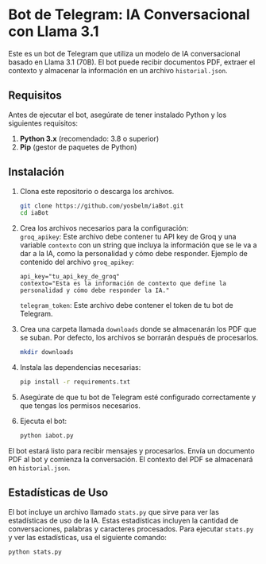 # Bot de Telegram: IA Conversacional con Llama 3.1

Este es un bot de Telegram que utiliza un modelo de IA conversacional basado en Llama 3.1 (70B). El bot puede recibir documentos PDF, extraer el contexto y almacenar la información en un archivo `historial.json`.

## Requisitos

Antes de ejecutar el bot, asegúrate de tener instalado Python y los siguientes requisitos:

1. **Python 3.x** (recomendado: 3.8 o superior)
2. **Pip** (gestor de paquetes de Python)

## Instalación

1. Clona este repositorio o descarga los archivos.

    ```bash
    git clone https://github.com/yosbelm/iaBot.git
    cd iaBot
    ```

2. Crea los archivos necesarios para la configuración:  
   `groq_apikey`: Este archivo debe contener tu API key de Groq y una variable `contexto` con un string que incluya la información que se le va a dar a la IA, como la personalidad y cómo debe responder. Ejemplo de contenido del archivo `groq_apikey`:
   
   ```plaintext
   api_key="tu_api_key_de_groq"
   contexto="Esta es la información de contexto que define la personalidad y cómo debe responder la IA."  
   ```
   `telegram_token`: Este archivo debe contener el token de tu bot de Telegram.  

3. Crea una carpeta llamada `downloads` donde se almacenarán los PDF que se suban. Por defecto, los archivos se borrarán después de procesarlos.

    ```bash
    mkdir downloads
    ```

4. Instala las dependencias necesarias:

    ```bash
    pip install -r requirements.txt
    ```

5. Asegúrate de que tu bot de Telegram esté configurado correctamente y que tengas los permisos necesarios.

6. Ejecuta el bot:

    ```bash
    python iabot.py
    ```

El bot estará listo para recibir mensajes y procesarlos. Envía un documento PDF al bot y comienza la conversación. El contexto del PDF se almacenará en `historial.json`.

## Estadísticas de Uso

El bot incluye un archivo llamado `stats.py` que sirve para ver las estadísticas de uso de la IA. Estas estadísticas incluyen la cantidad de conversaciones, palabras y caracteres procesados. Para ejecutar `stats.py` y ver las estadísticas, usa el siguiente comando:

```bash
python stats.py
